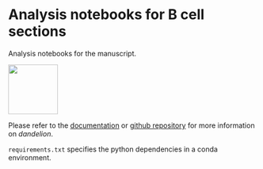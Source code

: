 # Analysis notebooks for B cell sections

Analysis notebooks for the manuscript.

<a href="https://sc-dandelion.readthedocs.io/" rel="dandelion"><img src="https://github.com/zktuong/dandelion/blob/master/notebooks/img/dandelion_logo.png" height="100"></a>

Please refer to the [documentation](https://sc-dandelion.readthedocs.io/) or [github repository](https://github.com/zktuong/dandelion) for more information on *dandelion*. 

`requirements.txt` specifies the python dependencies in a conda environment.
